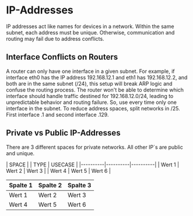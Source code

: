 # IP-Addresses
IP addresses act like names for devices in a network. Within the same subnet, each address must be unique. Otherwise, communication and routing may fail due to address conflicts.

## Interface Conflicts on Routers
A router can only have one interface in a given subnet. For example, if interface eth0 has the IP address 192.168.12.1 and eth1 has 192.168.12.2, and both are in the same subnet (/24), this setup will break ARP logic and confuse the routing process.
The router won't be able to determine which interface should handle traffic destined for 192.168.12.0/24, leading to unpredictable behavior and routing failure. So, use every time only one interface in the subnet. To reduce address spaces, split networks in /25. First interface .1 and second interface .129.

## Private vs Public IP-Addresses

There are 3 different spaces for private networks. All other IP`s are public and unique.

| SPACE |  | TYPE     |  USECASE |
|----------|----------|----------|
| Wert 1   | Wert 2   | Wert 3   |
| Wert 4   | Wert 5   | Wert 6   |

| Spalte 1 | Spalte 2 | Spalte 3 |
|----------|----------|----------|
| Wert 1   | Wert 2   | Wert 3   |
| Wert 4   | Wert 5   | Wert 6   |
